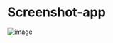 # Screenshot-app
![image](https://user-images.githubusercontent.com/76725996/123533946-0e6b0580-d737-11eb-99fa-64151d61212a.png)
